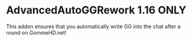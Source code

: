 # AdvancedAutoGGRework 1.16 ONLY
This addon ensures that you automatically write GG into the chat after a round on GommeHD.net!
